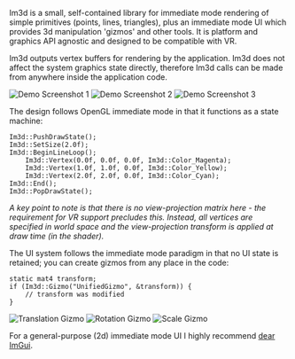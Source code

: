 Im3d is a small, self-contained library for immediate mode rendering of simple primitives (points, lines, triangles), plus an immediate mode UI which provides 3d manipulation 'gizmos' and other tools. It is platform and graphics API agnostic and designed to be compatible with VR.

Im3d outputs vertex buffers for rendering by the application. Im3d does not affect the system graphics state directly, therefore Im3d calls can be made from anywhere inside the application code.

![Demo Screenshot 1](https://github.com/john-chapman/im3d/wiki/images/im3d_demo1.jpg)
![Demo Screenshot 2](https://github.com/john-chapman/im3d/wiki/images/im3d_demo2.jpg)
![Demo Screenshot 3](https://github.com/john-chapman/im3d/wiki/images/im3d_demo3.jpg)

The design follows OpenGL immediate mode in that it functions as a state machine:

```
Im3d::PushDrawState();
Im3d::SetSize(2.0f);
Im3d::BeginLineLoop();
	Im3d::Vertex(0.0f, 0.0f, 0.0f, Im3d::Color_Magenta);
	Im3d::Vertex(1.0f, 1.0f, 0.0f, Im3d::Color_Yellow);
	Im3d::Vertex(2.0f, 2.0f, 0.0f, Im3d::Color_Cyan);
Im3d::End();
Im3d::PopDrawState();
```
_A key point to note is that there is no view-projection matrix here - the requirement for VR support precludes this. Instead, all vertices are specified in world space and the view-projection transform is applied at draw time (in the shader)._

The UI system follows the immediate mode paradigm in that no UI state is retained; you can create gizmos from any place in the code:

```
static mat4 transform;
if (Im3d::Gizmo("UnifiedGizmo", &transform)) {
	// transform was modified
}
```
![Translation Gizmo](https://github.com/john-chapman/im3d/wiki/images/im3d_translation.gif)
![Rotation Gizmo](https://github.com/john-chapman/im3d/wiki/images/im3d_rotation.gif)
![Scale Gizmo](https://github.com/john-chapman/im3d/wiki/images/im3d_scale.gif)


For a general-purpose (2d) immediate mode UI I highly recommend [dear ImGui](https://github.com/ocornut/imgui).